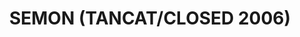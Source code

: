 ---
title: "SEMON (TANCAT/CLOSED 2006)"
url: /barcelona/semon-tancat-closed-2006/
shop: Lebensmittel
---